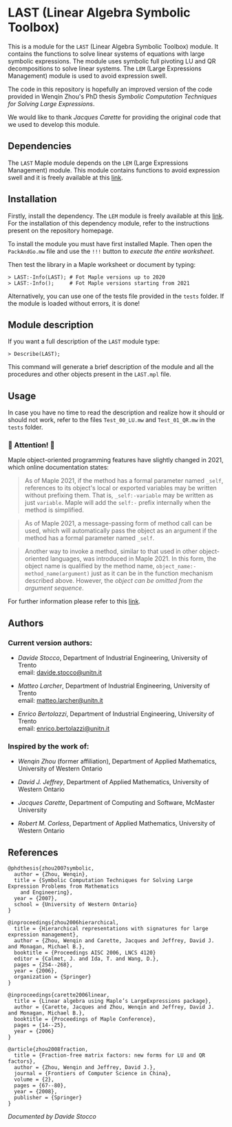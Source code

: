 # LAST (Linear Algebra Symbolic Toolbox)

This is a module for the `LAST` (Linear Algebra Symbolic Toolbox) module. It contains the functions to solve linear systems of equations with large symbolic expressions. The module uses symbolic full pivoting LU and QR decompositions to solve linear systems. The `LEM` (Large Expressions Management) module is used to avoid expression swell.

The code in this repository is hopefully an improved version of the code provided in Wenqin Zhou's PhD thesis *Symbolic Computation Techniques for Solving Large Expressions*.

We would like to thank *Jacques Carette* for providing the original code that we used to develop this module.

## Dependencies

The `LAST` Maple module depends on the `LEM` (Large Expressions Management) module. This module contains functions to avoid expression swell and it is freely available at this [link](https://github.com/StoccoDavide/LEM).

## Installation

Firstly, install the dependency. The `LEM` module is freely available at this [link](https://github.com/StoccoDavide/LEM). For the installation of this dependency module, refer to the instructions present on the repository homepage.

To install the module you must have first installed Maple. Then open the `PackAndGo.mw` file and use the `!!!` button to *execute the entire worksheet*.

Then test the library in a Maple worksheet or document by typing:

```
> LAST:-Info(LAST); # Fot Maple versions up to 2020
> LAST:-Info();     # Fot Maple versions starting from 2021
```

Alternatively, you can use one of the tests file provided in the `tests` folder. If the module is loaded without errors, it is done!

## Module description

If you want a full description of the `LAST` module type:

```
> Describe(LAST);
```

This command will generate a brief description of the module and all the procedures and other objects present in the `LAST.mpl` file.

## Usage

In case you have no time to read the description and realize how it should or should not work, refer to the files `Test_00_LU.mw` and `Test_01_QR.mw` in the `tests` folder.

### 🚧 Attention! 🚧

Maple object-oriented programming features have slightly changed in 2021, which online documentation states:

> As of Maple 2021, if the method has a formal parameter named `_self`, references to its object's local or exported variables may be written without prefixing them. That is, `_self:-variable` may be written as just `variable`. Maple will add the `self:-` prefix internally when the method is simplified.

> As of Maple 2021, a message-passing form of method call can be used, which will automatically pass the object as an argument if the method has a formal parameter named `_self`.

> Another way to invoke a method, similar to that used in other object-oriented languages, was introduced in Maple 2021. In this form, the object name is qualified by the method name, `object_name:-method_name(argument)` just as it can be in the function mechanism described above. However, the *object can be omitted from the argument sequence*.

For further information please refer to this [link](https://fr.maplesoft.com/support/help/Maple/view.aspx?path=object/methods).

## Authors

### Current version authors:

- *Davide Stocco*,
  Department of Industrial Engineering,
  University of Trento \
  email: davide.stocco@unitn.it

- *Matteo Larcher*,
  Department of Industrial Engineering,
  University of Trento \
  email: matteo.larcher@unitn.it

- *Enrico Bertolazzi*,
  Department of Industrial Engineering,
  University of Trento \
  email: enrico.bertolazzi@unitn.it

### Inspired by the work of:

- *Wenqin Zhou* (former affiliation),
  Department of Applied Mathematics,
  University of Western Ontario

- *David J. Jeffrey*,
  Department of Applied Mathematics,
  University of Western Ontario

- *Jacques Carette*,
  Department of Computing and Software,
  McMaster University

- *Robert M. Corless*,
  Department of Applied Mathematics,
  University of Western Ontario

## References

```
@phdthesis{zhou2007symbolic,
  author = {Zhou, Wenqin},
  title = {Symbolic Computation Techniques for Solving Large Expression Problems from Mathematics
    and Engineering},
  year = {2007},
  school = {University of Western Ontario}
}
```

```
@inproceedings{zhou2006hierarchical,
  title = {Hierarchical representations with signatures for large expression management},
  author = {Zhou, Wenqin and Carette, Jacques and Jeffrey, David J. and Monagan, Michael B.},
  booktitle = {Proceedings AISC 2006, LNCS 4120}
  editor = {Calmet, J. and Ida, T. and Wang, D.},
  pages = {254--268},
  year = {2006},
  organization = {Springer}
}
```

```
@inproceedings{carette2006linear,
  title = {Linear algebra using Maple’s LargeExpressions package},
  author = {Carette, Jacques and Zhou, Wenqin and Jeffrey, David J. and Monagan, Michael B.},
  booktitle = {Proceedings of Maple Conference},
  pages = {14--25},
  year = {2006}
}
```

```
@article{zhou2008fraction,
  title = {Fraction-free matrix factors: new forms for LU and QR factors},
  author = {Zhou, Wenqin and Jeffrey, David J.},
  journal = {Frontiers of Computer Science in China},
  volume = {2},
  pages = {67--80},
  year = {2008},
  publisher = {Springer}
}
```

*Documented by Davide Stocco*
